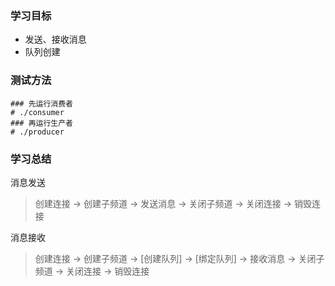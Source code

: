 ### 学习目标

- 发送、接收消息
- 队列创建

### 测试方法

```
### 先运行消费者
# ./consumer
### 再运行生产者
# ./producer
```

### 学习总结

消息发送

> 创建连接 -> 创建子频道 -> 发送消息 -> 关闭子频道 -> 关闭连接 -> 销毁连接

消息接收

> 创建连接 -> 创建子频道 -> [创建队列] -> [绑定队列] -> 接收消息 -> 关闭子频道 -> 关闭连接 -> 销毁连接